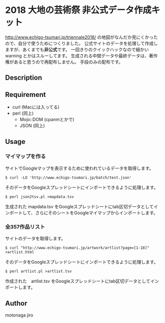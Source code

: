 2018 大地の芸術祭 非公式データ作成キット
====

http://www.echigo-tsumari.jp/triennale2018/
の地図がなんだか見にくかったので、自分で使うためにつくりました。
公式サイトのデータを処理して作成しますが、あくまでも**非公式**です。
一回きりのクイックハックなので細かい warning とかはスルーしてます。
生成される中間データや最終データは、著作権があると思うので再配布しません。
手段のみの配布です。

## Description

## Requirement

- curl (Macには入ってる)
- perl (同上)
  - Mojo::DOM (cpanmとかで)
  - JSON (同上)

## Usage

### マイマップを作る

サイトでGoogleマップを表示するために使われているデータを取得します。
```
$ curl -LO 'http://www.echigo-tsumari.jp/batch/test.json'
```

そのデータをGoogleスプレッドシートにインポートできるように処理します。
```
$ perl json2tsv.pl >mapdata.tsv
```
生成された mapdata.tsv をGoogleスプレッドシートにtab区切データとしてインポートして、さらにそのシートをGoogleマイマップからインポートします。

### 全357作品リスト
サイトのデータを取得します。
```
$ curl "http://www.echigo-tsumari.jp/artwork/artlist?page=[1-18]" >artlist.html
```

そのデータをGoogleスプレッドシートにインポートできるように処理します。
```
$ perl artlist.pl >artlist.tsv
```
作成された　artlist.tsv をGoogleスプレッドシートにtab区切データとしてインポートします。

## Author

motonaga jiro